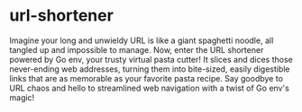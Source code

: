 # url-shortener

Imagine your long and unwieldy URL is like a giant spaghetti noodle, all tangled up and impossible to manage. Now, enter the URL shortener powered by Go env, your trusty virtual pasta cutter! It slices and dices those never-ending web addresses, turning them into bite-sized, easily digestible links that are as memorable as your favorite pasta recipe. Say goodbye to URL chaos and hello to streamlined web navigation with a twist of Go env's magic!

